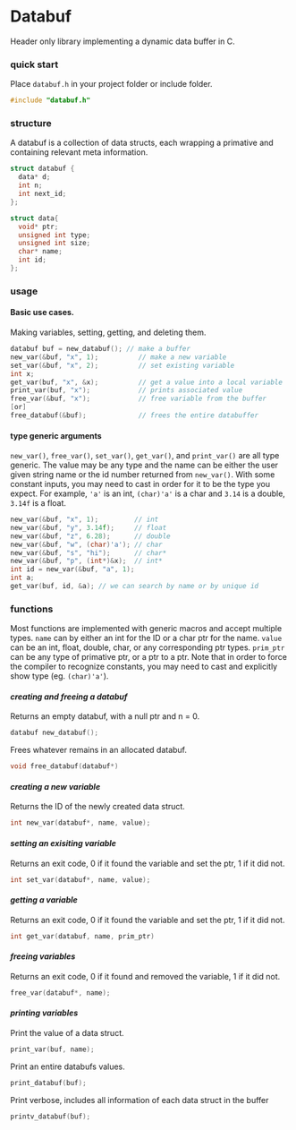 # **Databuf**
Header only library implementing a dynamic data buffer in C.

### **quick start**
Place `databuf.h` in your project folder or include folder.
```c
#include "databuf.h"
```

### **structure**
A databuf is a collection of data structs, each wrapping a primative and containing relevant meta information.

```c
struct databuf {
  data* d;
  int n;
  int next_id;
};
```
```c
struct data{
  void* ptr;
  unsigned int type;
  unsigned int size;
  char* name;
  int id;
}; 
```

### **usage**
#### Basic use cases. 
Making variables, setting, getting, and deleting them.
```c
databuf buf = new_databuf(); // make a buffer
new_var(&buf, "x", 1);          // make a new variable
set_var(&buf, "x", 2);          // set existing variable
int x; 
get_var(buf, "x", &x);          // get a value into a local variable
print_var(buf, "x");            // prints associated value
free_var(&buf, "x");            // free variable from the buffer
[or]
free_databuf(&buf);             // frees the entire databuffer
```
#### **type generic arguments**
`new_var()`, `free_var()`, `set_var()`, `get_var()`, and `print_var()` are all type generic. The value may be any type and the name can be either the user given string name or the id number returned from `new_var()`. With some constant inputs, you may need to cast in order for it to be the type you expect. For example, `'a'` is an int, `(char)'a'` is a char and `3.14` is a double, `3.14f` is a float.
```c
new_var(&buf, "x", 1);         // int
new_var(&buf, "y", 3.14f);     // float
new_var(&buf, "z", 6.28);      // double
new_var(&buf, "w", (char)'a'); // char
new_var(&buf, "s", "hi");      // char*
new_var(&buf, "p", (int*)&x);  // int*
int id = new_var(&buf, "a", 1);
int a;
get_var(buf, id, &a); // we can search by name or by unique id
```

### **functions**
Most functions are implemented with generic macros and accept multiple types.
`name` can by either an int for the ID or a char ptr for the name.
`value` can be an int, float, double, char, or any corresponding ptr types. 
`prim_ptr` can be any type of primative ptr, or a ptr to a ptr.
Note that in order to  force the compiler to recognize constants, you may need to cast and explicitly show type (eg. `(char)'a'`).

#### _creating and freeing a databuf_
Returns an empty databuf, with a null ptr and n = 0.
```c
databuf new_databuf();
```
Frees whatever remains in an allocated databuf.
```c
void free_databuf(databuf*)
```

#### _creating a new variable_
Returns the ID of the newly created data struct.
```c
int new_var(databuf*, name, value);
```

#### _setting an exisiting variable_
Returns an exit code, 0 if it found the variable and set the ptr, 1 if it did not.
```c
int set_var(databuf*, name, value);
```

#### _getting a variable_
Returns an exit code, 0 if it found the variable and set the ptr, 1 if it did not.
```c
int get_var(databuf, name, prim_ptr)
```

#### _freeing variables_
Returns an exit code, 0 if it found and removed the variable, 1 if it did not.
```c
free_var(databuf*, name);
```

#### _printing variables_
Print the value of a data struct.
```c
print_var(buf, name); 
```
Print an entire databufs values.
```c
print_databuf(buf);   
```
Print verbose, includes all information of each data struct in the buffer
```c
printv_databuf(buf);  
```
